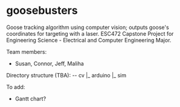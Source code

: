 # goosebusters
Goose tracking algorithm using computer vision; outputs goose's coordinates for targeting with a laser. 
ESC472 Capstone Project for Engineering Science - Electrical and Computer Engineering Major. 

Team members:
- Susan, Connor, Jeff, Maliha

Directory structure (TBA):
-- cv
|_ arduino
|_ sim

To add:
- Gantt chart?
